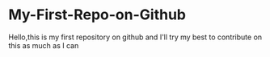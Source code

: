 # My-First-Repo-on-Github
Hello,this is my first repository on github and I'll try my best to contribute on this as much as I can
